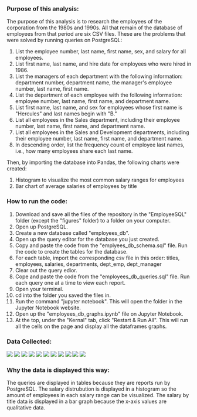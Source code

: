 ### Purpose of this analysis:
The purpose of this analysis is to research the employees of the corporation from the 1980s and 1990s. All that remain of the database of employees from that period are six CSV files. These are the problems that were solved by running queries on PostgreSQL:
1. List the employee number, last name, first name, sex, and salary for all employees.
1. List first name, last name, and hire date for employees who were hired in 1986.
1. List the managers of each department with the following information: department number, department name, the manager's employee number, last name, first name.
1. List the department of each employee with the following information: employee number, last name, first name, and department name.
1. List first name, last name, and sex for employees whose first name is "Hercules" and last names begin with "B."
1. List all employees in the Sales department, including their employee number, last name, first name, and department name.
1. List all employees in the Sales and Development departments, including their employee number, last name, first name, and department name.
1. In descending order, list the frequency count of employee last names, i.e., how many employees share each last name.
<!-- end of the list -->
Then, by importing the database into Pandas, the following charts were created:
1. Histogram to visualize the most common salary ranges for employees
1. Bar chart of average salaries of employees by title

### How to run the code:
1. Download and save all the files of the repository in the "EmployeeSQL" folder (except the "figures" folder) to a folder on your computer.
1. Open up PostgreSQL.
1. Create a new database called "employees_db".
1. Open up the query editor for the database you just created.
1. Copy and paste the code from the "emplyees_db_schema.sql" file. Run the code to create the tables for the database.
1. For each table, import the corresponding csv file in this order: titles, employees, salaries, departments, dept_emp, dept_manager
1. Clear out the query edior.
1. Cope and paste the code from the "employees_db_queries.sql" file. Run each query one at a time to view each report.
1. Open your terminal.
1. cd into the folder you saved the files in.
1. Run the command "jupyter notebook". This will open the folder in the Jupyter Notebook website.
1. Open up the "employees_db_graphs.ipynb" file on Jupyter Notebook.
1. At the top, under the "Kernal" tab, click "Restart & Run All". This will run all the cells on the page and display all the dataframes graphs.

### Data Collected:
![](EmployeeSQL/ERD_emplyee_db.png)
![](EmployeeSQL/figures/query1.png)
![](EmployeeSQL/figures/query2.png)
![](EmployeeSQL/figures/query3.png)
![](EmployeeSQL/figures/query4.png)
![](EmployeeSQL/figures/query5.png)
![](EmployeeSQL/figures/query6.png)
![](EmployeeSQL/figures/query7.png)
![](EmployeeSQL/figures/query8.png)
![](EmployeeSQL/figures/salary_histogram.png)
![](EmployeeSQL/figures/salary_by_title.png)

### Why the data is displayed this way:
The queries are displayed in tables because they are reports run by PostgreSQL.
The salary distrubution is displayed in a histogram so the amount of employees in each salary range can be visualized.
The salary by title data is displayed in a bar graph because the x-axis values are qualitative data.
